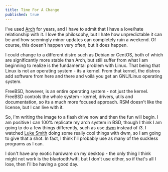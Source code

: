 ```yaml
---
title: Time For A Change
published: true
---
```


I've used [Arch](www.archlinux.org) for years, and I have to admit that I have a love/hate relationship with it. I love the philosophy, but I hate how unpredictable it can be and how seemingly minor updates can completely ruin a weekend. Of course, this doesn't happen very often, but it does happen.

I could change to a different distro such as Debian or CentOS, both of which are significantly more stable than Arch, but still suffer from what I am beginning to realize is the fundamental problem with Linux. That being that Linux is not an operating system - its a kernel. From that kernel, the distros add software from here and there and voilà you get an GNU/Linux operating system.

FreeBSD, however, is an entire operating system - not just the kernel. FreeBSD controls the whole system - kernel, drivers, utils and documentation, so its a much more focused approach. RSM doesn't like the license, but I can live with it.

So, I'm writing the image to a flash drive now and then the fun will begin. I am positive I can 100% replicate my arch system in BSD, though I think I am going to do a few things differently, such as use [dwm](https://dwm.suckless.org/) instead of i3. I watched [Luke Smith](www.lukesmithxyz) doing some really cool things with dwm, so I am going to give that a shot. In fact, I think I'll probably use as many of the suckless programs as I can.

I don't have any exotic hardware on my desktop - the only thing I think might not work is the bluetooth/wifi, but I don't use either, so if that's all I lose, then I'll be having a good day.
